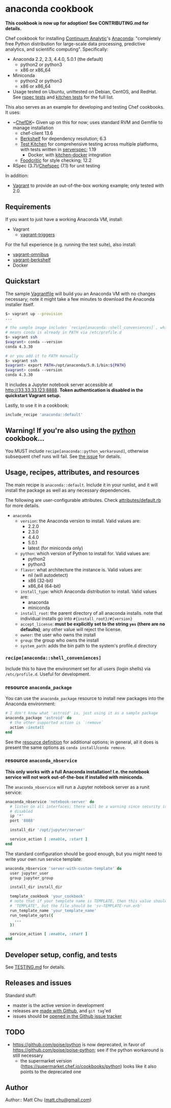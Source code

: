 # anaconda cookbook

**This cookbook is now up for adoption! See CONTRIBUTING.md for details.**

Chef cookbook for installing [Continuum Analytic](http://continuum.io/)'s
[Anaconda](https://store.continuum.io/cshop/anaconda/): "completely free Python
distribution for large-scale data processing, predictive analytics, and
scientific computing". Specifically:

- Anaconda 2.2, 2.3, 4.4.0, 5.0.1 (the default)
  - python2 or python3
  - x86 or x86_64
- Miniconda
  - python2 or python3
  - x86 or x86_64
- Usage tested on Ubuntu, unittested on Debian, CentOS, and RedHat. See [rspec
  tests](spec/default_spec.rb#L101) and [kitchen tests](.kitchen.yml#L18) for
  the full list.

This also serves as an example for developing and testing Chef cookbooks. It
uses:

- ~[ChefDK](https://downloads.chef.io/chef-dk/)~ Given up on this for
  now; uses standard RVM and Gemfile to manage installation
  - chef-client 13.6
  - [Berkshelf](http://berkshelf.com) for dependency resolution; 6.3
  - [Test Kitchen](https://github.com/test-kitchen/test-kitchen) for
    comprehensive testing across multiple platforms, with tests written in
    [serverspec](http://serverspec.org); 1.19
    - Docker, with
      [kitchen-docker](https://github.com/portertech/kitchen-docker)
      integration
  - [Foodcritic](http://acrmp.github.io/foodcritic/) for style checking; 12.2
- RSpec (3.7)/[Chefspec](https://github.com/sethvargo/chefspec) (7.1) for unit testing

In addition:

- [Vagrant](https://www.vagrantup.com) to provide an out-of-the-box working
  example; only tested with 2.0.

## Requirements

If you want to just have a working Anaconda VM, install:

- Vagrant
  - [vagrant-triggers](https://github.com/emyl/vagrant-triggers)

For the full experience (e.g. running the test suite), also install:

- [vagrant-omnibus](https://github.com/schisamo/vagrant-omnibus)
- [vagrant-berkshelf](https://github.com/berkshelf/vagrant-berkshelf)
- Docker

## Quickstart

The sample [Vagrantfile](Vagrantfile) will build you an Anaconda VM with no
changes necessary; note it might take a few minutes to download the Anaconda
installer itself.

  ```bash
  $> vagrant up --provision
  ...

  # the sample image includes `recipe[anaconda::shell_conveniences]`, which
  # means conda is already in PATH via /etc/profile.d
  $> vagrant ssh
  $vagrant> conda --version
  conda 4.3.30

  # or you add it to PATH manually
  $> vagrant ssh
  $vagrant> export PATH=/opt/anaconda/5.0.1/bin:${PATH}
  $vagrant> conda --version
  conda 4.3.30
  ```

It includes a Jupyter notebook server accessible at
<http://33.33.33.123:8888>. **Token authentication is disabled in the
quickstart Vagrant setup.**

Lastly, to use it in a cookbook:

  ```ruby
  include_recipe 'anaconda::default'
  ```

## Warning! If you're also using the [python](https://github.com/poise/python) cookbook...

You MUST include `recipe[anaconda::python_workaround]`, otherwise subsequent
chef runs will fail. See [the
issue](https://github.com/thmttch/chef-continuum-anaconda/issues/12) for
details.

## Usage, recipes, attributes, and resources

The main recipe is `anaconda::default`. Include it in your runlist, and it will
install the package as well as any necessary dependencies.

The following are user-configurable attributes. Check
[attributes/default.rb](attributes/default.rb) for more details.

- `anaconda`
  - `version`: the Anaconda version to install. Valid values are:
    - 2.2.0
    - 2.3.0
    - 4.4.0
    - 5.0.1
    - latest (for miniconda only)
  - `python`: which version of Python to install for. Valid values are:
    - python2
    - python3
  - `flavor`: what architecture the instance is. Valid values are:
    - nil (will autodetect)
    - x86 (32-bit)
    - x86_64 (64-bit)
  - `install_type`: which Anaconda distribution to install. Valid values are:
    - anaconda
    - miniconda
  - `install_root`: the parent directory of all anaconda installs. note that
    individual installs go into `#{install_root}/#{version}`
  - `accept_license`: **must be explicitly set to the string `yes` (there are
    no defaults)**; any other value will reject the license.
  - `owner`: the user who owns the install
  - `group`: the group who owns the install
  - `system_path`: adds the bin path to the system's profile.d directory

### `recipe[anaconda::shell_conveniences]`

Include this to have the environment set for all users (login shells) via
`/etc/profile.d`. Useful for development.

### resource `anaconda_package`

You can use the `anaconda_package` resource to install new packages into the
Anaconda environment:

  ```ruby
  # I don't know what 'astroid' is, just using it as a sample package
  anaconda_package 'astroid' do
    # the other supported action is `:remove`
    action :install
  end
  ```

See the [resource definition](resources/package.rb) for additional options; in
general, all it does is present the same options as `conda install`/`conda
remove`.

### resource `anaconda_nbservice`

**This only works with a full Anaconda installation! I.e. the notebook service
will not work out-of-the-box if installed with miniconda.**

The `anaconda_nbservice` will run a Jupyter notebook server as a runit service:

  ```ruby
  anaconda_nbservice 'notebook-server' do
    # listen on all interfaces; there will be a warning since security is
    # disabled
    ip '*'
    port '8888'

    install_dir '/opt/jupyter/server'

    service_action [ :enable, :start ]
  end
  ```

The standard configuration should be good enough, but you might need to write
your own run service template:

  ```ruby
  anaconda_nbservice 'server-with-custom-template' do
    user jupyter_user
    group jupyter_group

    install_dir install_dir

    template_cookbook 'your_cookbook'
    # note that if your template name is TEMPLATE, then this value should be
    # 'TEMPLATE", but the file should be 'sv-TEMPLATE-run.erb'
    run_template_name 'your_template_name'
    run_template_opts({
      ...
    })

    service_action [ :enable, :start ]
  end
  ```

## Developer setup, config, and tests

See [TESTING.md](TESTING.md) for details.

## Releases and issues

Standard stuff:

- master is the active version in development
- releases are [made with
  Github](https://github.com/thmttch/chef-continuum-anaconda/releases), and
  `git tag`'ed
- issues should be [opened in the Github issue
  tracker](https://github.com/thmttch/chef-continuum-anaconda/issues)

## TODO

- https://github.com/poise/python is now deprecated, in favor of
  https://github.com/poise/poise-python; see if the python workaround is still
  necessary
  - the supermarket version (https://supermarket.chef.io/cookbooks/python)
    looks like it also points to the deprecated one

## Author

Author:: Matt Chu (matt.chu@gmail.com)
